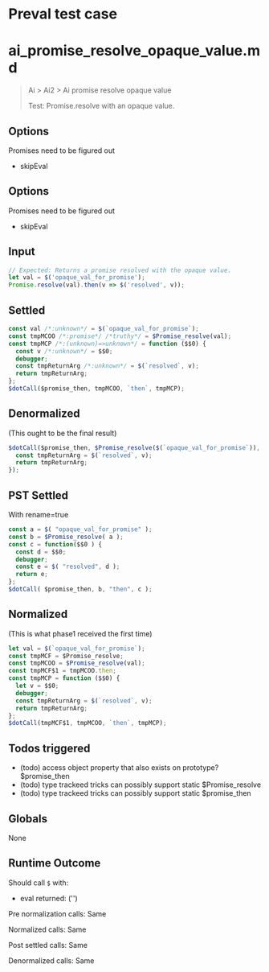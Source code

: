 # Preval test case

# ai_promise_resolve_opaque_value.md

> Ai > Ai2 > Ai promise resolve opaque value
>
> Test: Promise.resolve with an opaque value.

## Options

Promises need to be figured out
- skipEval

## Options

Promises need to be figured out
- skipEval

## Input

`````js filename=intro
// Expected: Returns a promise resolved with the opaque value.
let val = $('opaque_val_for_promise');
Promise.resolve(val).then(v => $('resolved', v));
`````


## Settled


`````js filename=intro
const val /*:unknown*/ = $(`opaque_val_for_promise`);
const tmpMCOO /*:promise*/ /*truthy*/ = $Promise_resolve(val);
const tmpMCP /*:(unknown)=>unknown*/ = function ($$0) {
  const v /*:unknown*/ = $$0;
  debugger;
  const tmpReturnArg /*:unknown*/ = $(`resolved`, v);
  return tmpReturnArg;
};
$dotCall($promise_then, tmpMCOO, `then`, tmpMCP);
`````


## Denormalized
(This ought to be the final result)

`````js filename=intro
$dotCall($promise_then, $Promise_resolve($(`opaque_val_for_promise`)), `then`, function (v) {
  const tmpReturnArg = $(`resolved`, v);
  return tmpReturnArg;
});
`````


## PST Settled
With rename=true

`````js filename=intro
const a = $( "opaque_val_for_promise" );
const b = $Promise_resolve( a );
const c = function($$0 ) {
  const d = $$0;
  debugger;
  const e = $( "resolved", d );
  return e;
};
$dotCall( $promise_then, b, "then", c );
`````


## Normalized
(This is what phase1 received the first time)

`````js filename=intro
let val = $(`opaque_val_for_promise`);
const tmpMCF = $Promise_resolve;
const tmpMCOO = $Promise_resolve(val);
const tmpMCF$1 = tmpMCOO.then;
const tmpMCP = function ($$0) {
  let v = $$0;
  debugger;
  const tmpReturnArg = $(`resolved`, v);
  return tmpReturnArg;
};
$dotCall(tmpMCF$1, tmpMCOO, `then`, tmpMCP);
`````


## Todos triggered


- (todo) access object property that also exists on prototype? $promise_then
- (todo) type trackeed tricks can possibly support static $Promise_resolve
- (todo) type trackeed tricks can possibly support static $promise_then


## Globals


None


## Runtime Outcome


Should call `$` with:
 - eval returned: ('<skipped by option>')

Pre normalization calls: Same

Normalized calls: Same

Post settled calls: Same

Denormalized calls: Same
